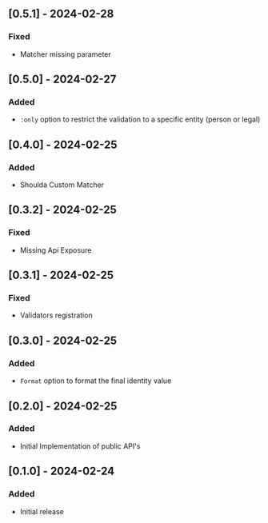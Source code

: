 ## [0.5.1] - 2024-02-28

### Fixed

- Matcher missing parameter 

## [0.5.0] - 2024-02-27

### Added

- `:only` option to restrict the validation to a specific entity (person or legal)

## [0.4.0] - 2024-02-25

### Added

- Shoulda Custom Matcher

## [0.3.2] - 2024-02-25

### Fixed

- Missing Api Exposure

## [0.3.1] - 2024-02-25

### Fixed

- Validators registration

## [0.3.0] - 2024-02-25

### Added

- `Format` option to format the final identity value

## [0.2.0] - 2024-02-25

### Added

- Initial Implementation of public API's

## [0.1.0] - 2024-02-24

### Added

- Initial release
